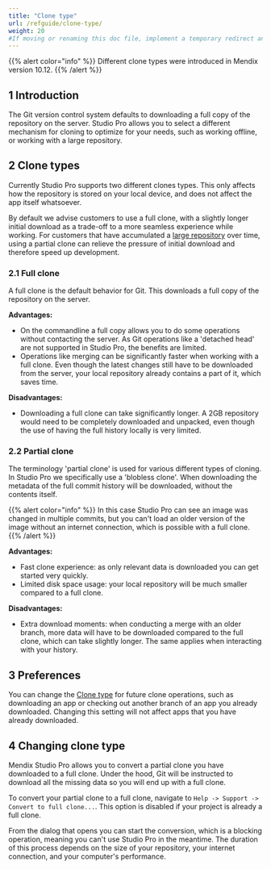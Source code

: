 ```yaml
---
title: "Clone type"
url: /refguide/clone-type/
weight: 20
#If moving or renaming this doc file, implement a temporary redirect and let the respective team know they should update the URL in the product. See Mapping to Products for more details.
---
```


{{% alert color="info" %}}
Different clone types were introduced in Mendix version 10.12.
{{% /alert %}}

## 1 Introduction

The Git version control system defaults to downloading a full copy of the repository on the server. Studio Pro allows you to select a different mechanism for cloning to optimize for your needs, such as working offline, or working with a large repository.

## 2 Clone types

Currently Studio Pro supports two different clones types. This only affects how the repository is stored on your local device, and does not affect the app itself whatsoever.

By default we advise customers to use a full clone, with a slightly longer initial download as a trade-off to a more seamless experience while working. For customers that have accumulated a [large repository](/refguide/troubleshoot-repository-size/) over time, using a partial clone can relieve the pressure of initial download and therefore speed up development.

### 2.1 Full clone

A full clone is the default behavior for Git. This downloads a full copy of the repository on the server. 

**Advantages:**
* On the commandline a full copy allows you to do some operations without contacting the server. As Git operations like a 'detached head' are not supported in Studio Pro, the benefits are limited. 
* Operations like merging can be significantly faster when working with a full clone. Even though the latest changes still have to be downloaded from the server, your local repository already contains a part of it, which saves time.

**Disadvantages:**
* Downloading a full clone can take significantly longer. A 2GB repository would need to be completely downloaded and unpacked, even though the use of having the full history locally is very limited.

### 2.2 Partial clone

The terminology 'partial clone' is used for various different types of cloning. In Studio Pro we specifically use a 'blobless clone'. When downloading the metadata of the full commit history will be downloaded, without the contents itself. 

{{% alert color="info" %}}
In this case Studio Pro can see an image was changed in multiple commits, but you can't load an older version of the image without an internet connection, which is possible with a full clone.
{{% /alert %}}

**Advantages:**
* Fast clone experience: as only relevant data is downloaded you can get started very quickly.
* Limited disk space usage: your local repository will be much smaller compared to a full clone.

**Disadvantages:**
* Extra download moments: when conducting a merge with an older branch, more data will have to be downloaded compared to the full clone, which can take slightly longer. The same applies when interacting with your history.

## 3 Preferences

You can change the [Clone type](/refguide/preferences-dialog/#git) for future clone operations, such as downloading an app or checking out another branch of an app you already downloaded. Changing this setting will not affect apps that you have already downloaded.

## 4 Changing clone type

Mendix Studio Pro allows you to convert a partial clone you have downloaded to a full clone. Under the hood, Git will be instructed to download all the missing data so you will end up with a full clone.

To convert your partial clone to a full clone, navigate to `Help -> Support -> Convert to full clone...`. This option is disabled if your project is already a full clone. 

From the dialog that opens you can start the conversion, which is a blocking operation, meaning you can't use Studio Pro in the meantime. The duration of this process depends on the size of your repository, your internet connection, and your computer's performance.
